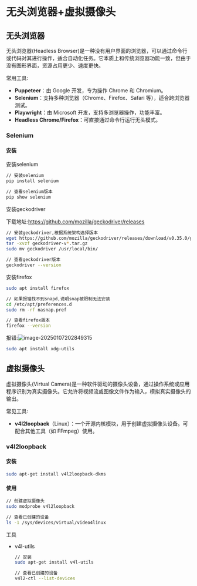 # 无头浏览器+虚拟摄像头

## 无头浏览器

无头浏览器(Headless Browser)是一种没有用户界面的浏览器，可以通过命令行或代码对其进行操作，适合自动化任务。它本质上和传统浏览器功能一致，但由于没有图形界面，资源占用更少、速度更快。

常用工具:

- **Puppeteer**：由 Google 开发，专为操作 Chrome 和 Chromium。
- **Selenium**：支持多种浏览器（Chrome、Firefox、Safari 等），适合跨浏览器测试。
- **Playwright**：由 Microsoft 开发，支持多浏览器操作，功能丰富。
- **Headless Chrome/Firefox**：可直接通过命令行运行无头模式。

### Selenium

#### 安装

安装selenium

```bash
// 安装selenium
pip install selenium

// 查看selenium版本
pip show selenium
```

安装geckodriver

下载地址:https://github.com/mozilla/geckodriver/releases

```bash
// 安装geckodriver,根据系统架构选择版本
wget https://github.com/mozilla/geckodriver/releases/download/v0.35.0/geckodriver-v0.35.0-linux-aarch64.tar.gz
tar -xvzf geckodriver-v*.tar.gz
sudo mv geckodriver /usr/local/bin/

// 查看geckodriver版本
geckodriver --version
```

安装firefox

```bash
sudo apt install firefox

// 如果报错找不到snapd,说明snap被限制无法安装
cd /etc/apt/preferences.d
sudo rm -rf nasnap.pref

// 查看firefox版本
firefox --version
```

报错:![image-20250107202849315](https://fzchen-picgo.oss-cn-shanghai.aliyuncs.com/Github/learning/202501072028347.png)

```bash
sudo apt install xdg-utils
```



## 虚拟摄像头

虚拟摄像头(Virtual Camera)是一种软件驱动的摄像头设备，通过操作系统或应用程序识别为真实摄像头。它允许将视频流或图像文件作为输入，模拟真实摄像头的输出。

常见工具:

- **v4l2loopback**（Linux）：一个开源内核模块，用于创建虚拟摄像头设备。可配合其他工具（如 FFmpeg）使用。

### v4l2loopback

#### 安装

```bash
sudo apt-get install v4l2loopback-dkms
```

#### 使用

```bash
// 创建虚拟摄像头
sudo modprobe v4l2loopback

// 查看已创建的设备
ls -1 /sys/devices/virtual/video4linux
```

工具

- v4l-utils

  ```bash
  // 安装
  sudo apt-get install v4l-utils
  
  // 查看已创建的设备
  v4l2-ctl --list-devices
  ```

  